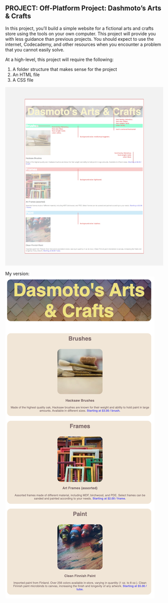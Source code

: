 ## PROJECT: Off-Platform Project: Dashmoto’s Arts & Crafts

In this project, you’ll build a simple website for a fictional arts and crafts store using the tools on your own computer. This project will provide you with less guidance than previous projects. You should expect to use the internet, Codecademy, and other resources when you encounter a problem that you cannot easily solve.

At a high-level, this project will require the following:

1. A folder structure that makes sense for the project
2. An HTML file
3. A CSS file

<img title="broadway" alt="broadway" src="./images/Dasmoto.png">

My version:
<img title="broadway" alt="broadway" src="./images/Dasmoto_ver2.png">
